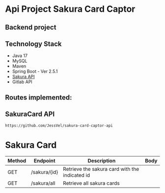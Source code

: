 # Api Project Sakura Card Captor
## Backend project

## Technology Stack
- Java 17
- MySQL
- Maven
- Spring Boot - Ver 2.5.1
- [Sakura API](https://github.com/JessVel/sakura-card-captor-api)
- Gitlab API


## Routes implemented:

## SakuraCard API

```
https://github.com/JessVel/sakura-card-captor-api
```

# Sakura Card
| Method | Endpoint | Description                                    | Body                          |
| ------ |----------|------------------------------------------------| ----------------------------- |
| GET    | /sakura/{id} | Retrieve the sakura card with the indicated id |                               |
| GET    | /sakura/all | Retrieve all sakura cards                      |                               |

